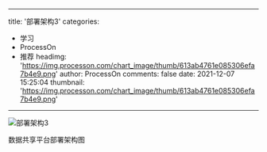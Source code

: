 
---
title: '部署架构3'
categories: 
 - 学习
 - ProcessOn
 - 推荐
headimg: 'https://img.processon.com/chart_image/thumb/613ab4761e085306efa7b4e9.png'
author: ProcessOn
comments: false
date: 2021-12-07 15:25:04
thumbnail: 'https://img.processon.com/chart_image/thumb/613ab4761e085306efa7b4e9.png'
---

<div>   
<img class="thumb" alt="部署架构3" src="https://img.processon.com/chart_image/thumb/613ab4761e085306efa7b4e9.png" referrerpolicy="no-referrer">
<p>数据共享平台部署架构图</p>  
</div>
            